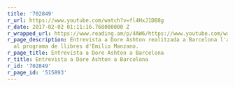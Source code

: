 ```yaml
---
title: '702849'
r_url: https://www.youtube.com/watch?v=fl4HxJ1DB8g
r_date: 2017-02-02 01:11:16.768000000 Z
r_wrapped_url: https://www.reading.am/p/4AW6/https://www.youtube.com/watch?v=fl4HxJ1DB8g
r_page_description: Entrevista a Dore Ashton realitzada a Barcelona l'any 2008 i emesa
  al programa de llibres d'Emilio Manzano.
r_page_title: Entrevista a Dore Ashton a Barcelona
r_title: Entrevista a Dore Ashton a Barcelona
r_id: '702849'
r_page_id: '515893'
---
```


